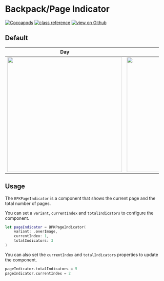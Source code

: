 # Backpack/Page Indicator

[![Cocoapods](https://img.shields.io/cocoapods/v/Backpack.svg?style=flat)](https://cocoapods.org/pods/Backpack)
[![class reference](https://img.shields.io/badge/Class%20reference-iOS-blue)](https://backpack.github.io/ios/versions/latest/uikit/Classes/BPKPageIndicator.html)
[![view on Github](https://img.shields.io/badge/Source%20code-GitHub-lightgrey)](https://github.com/backpack/ios/tree/main/Backpack/PageIndicator)

## Default

| Day | Night |
| --- | --- |
| <img src="https://raw.githubusercontent.com/backpack/ios/main/screenshots/iPhone-page-indicator___default_lm.png" alt="" width="375" /> |<img src="https://raw.githubusercontent.com/backpack/ios/main/screenshots/iPhone-page-indicator___default_dm.png" alt="" width="375" /> 

## Usage

The `BPKPageIndicator` is a component that shows the current page and the total number of pages.

You can set a `variant`, `currentIndex` and `totalIndicators` to configure the component.

```swift
let pageIndicator = BPKPageIndicator(
    variant: .overImage,
    currentIndex: 1,
    totalIndicators: 3
)
```

You can also set the `currentIndex` and `totalIndicators` properties to update the component.

```swift
pageIndicator.totalIndicators = 5
pageIndicator.currentIndex = 2
```

